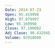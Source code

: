 ```yaml
---
Date: 2014-07-23
Open: 95.419998
High: 97.879997
Low: 95.169998
Close: 97.190002
Adj Close: 90.432945
Volume: 92918000
---
```

